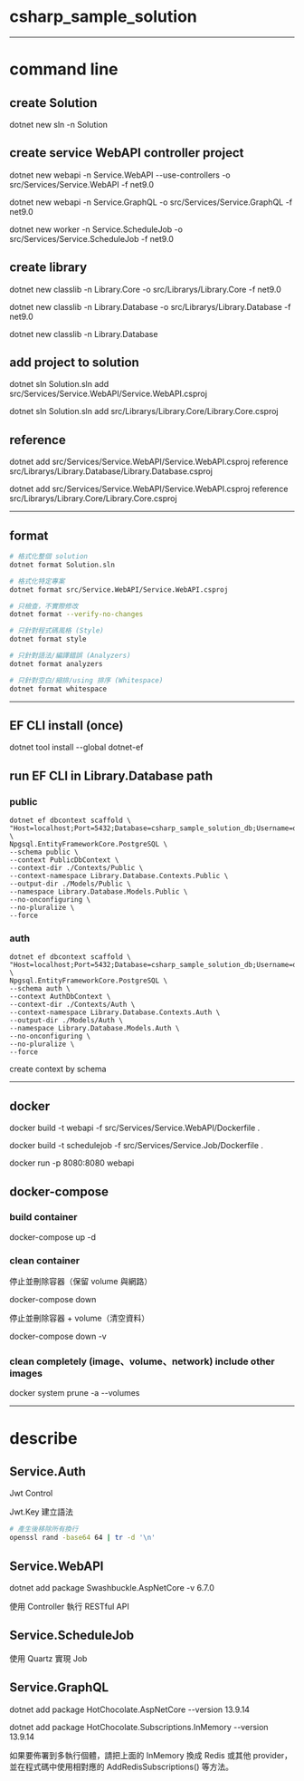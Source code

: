 # csharp_sample_solution

---

# command line

## create Solution

dotnet new sln -n Solution

## create service WebAPI controller project

dotnet new webapi -n Service.WebAPI --use-controllers -o src/Services/Service.WebAPI -f net9.0

dotnet new webapi -n Service.GraphQL -o src/Services/Service.GraphQL -f net9.0

dotnet new worker -n Service.ScheduleJob -o src/Services/Service.ScheduleJob -f net9.0

## create library

dotnet new classlib -n Library.Core -o src/Librarys/Library.Core -f net9.0

dotnet new classlib -n Library.Database -o src/Librarys/Library.Database -f net9.0

dotnet new classlib -n Library.Database

## add project to solution

dotnet sln Solution.sln add src/Services/Service.WebAPI/Service.WebAPI.csproj

dotnet sln Solution.sln add src/Librarys/Library.Core/Library.Core.csproj

## reference

dotnet add src/Services/Service.WebAPI/Service.WebAPI.csproj reference src/Librarys/Library.Database/Library.Database.csproj

dotnet add src/Services/Service.WebAPI/Service.WebAPI.csproj reference src/Librarys/Library.Core/Library.Core.csproj

---

## format

```bash
# 格式化整個 solution
dotnet format Solution.sln

# 格式化特定專案
dotnet format src/Service.WebAPI/Service.WebAPI.csproj

# 只檢查，不實際修改
dotnet format --verify-no-changes

# 只針對程式碼風格 (Style)
dotnet format style

# 只針對語法/編譯錯誤 (Analyzers)
dotnet format analyzers

# 只針對空白/縮排/using 排序 (Whitespace)
dotnet format whitespace
```

---

## EF CLI install (once)

dotnet tool install --global dotnet-ef

## run EF CLI in Library.Database path

### public

```shell
dotnet ef dbcontext scaffold \
"Host=localhost;Port=5432;Database=csharp_sample_solution_db;Username=db_admin;Password=P@ssw0rd" \
Npgsql.EntityFrameworkCore.PostgreSQL \
--schema public \
--context PublicDbContext \
--context-dir ./Contexts/Public \
--context-namespace Library.Database.Contexts.Public \
--output-dir ./Models/Public \
--namespace Library.Database.Models.Public \
--no-onconfiguring \
--no-pluralize \
--force
```

### auth

```shell
dotnet ef dbcontext scaffold \
"Host=localhost;Port=5432;Database=csharp_sample_solution_db;Username=db_admin;Password=P@ssw0rd" \
Npgsql.EntityFrameworkCore.PostgreSQL \
--schema auth \
--context AuthDbContext \
--context-dir ./Contexts/Auth \
--context-namespace Library.Database.Contexts.Auth \
--output-dir ./Models/Auth \
--namespace Library.Database.Models.Auth \
--no-onconfiguring \
--no-pluralize \
--force
```

create context by schema

---

## docker

docker build -t webapi -f src/Services/Service.WebAPI/Dockerfile .

docker build -t schedulejob -f src/Services/Service.Job/Dockerfile .

docker run -p 8080:8080 webapi

## docker-compose

### build container

docker-compose up -d

### clean container

停止並刪除容器（保留 volume 與網路）

docker-compose down

停止並刪除容器 + volume（清空資料）

docker-compose down -v

### clean completely (image、volume、network) include other images

docker system prune -a --volumes

---

# describe

## Service.Auth

Jwt Control

Jwt.Key 建立語法

```bash
# 產生後移除所有換行
openssl rand -base64 64 | tr -d '\n'
```

## Service.WebAPI

dotnet add package Swashbuckle.AspNetCore -v 6.7.0

使用 Controller 執行 RESTful API

## Service.ScheduleJob

使用 Quartz 實現 Job

## Service.GraphQL

dotnet add package HotChocolate.AspNetCore --version 13.9.14

dotnet add package HotChocolate.Subscriptions.InMemory --version 13.9.14

如果要佈署到多執行個體，請把上面的 InMemory 換成 Redis 或其他 provider，並在程式碼中使用相對應的 AddRedisSubscriptions()
等方法。







